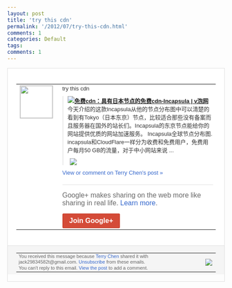 ```yaml
---
layout: post
title: 'try this cdn'
permalink: '/2012/07/try-this-cdn.html'
comments: 1
categories: Default
tags: 
comments: 1
---
```

<div style="border:solid 1px #dfdfdf;color:#686868;font:13px Arial"><div style="background-color:#fff;padding:20px;"><table cellpadding="0" cellspacing="0"><tr><td style="padding-right:15px;vertical-align:top"><a href="https://plus.google.com/_/notifications/emlink?emrecipient=110200756825219614165&amp;emid=CIix_Ii9p7ECFS2jtAodtW4AAA&amp;path=%2F108643996575278738906&amp;dt=1342760609065&amp;uob=8"><img height="75" src="https://lh3.googleusercontent.com/-KKRGTyJ5Bl0/AAAAAAAAAAI/AAAAAAAAEEY/jllxqER5dCk/s75-c-k-a/photo.jpg" style="border:solid 1px #cccccc;" width="75"/></a></td><td style="width:578px;color:#333;font:13px Arial;vertical-align:top;"><div style="padding-bottom:10px">try this cdn</div><div style="margin-bottom:10px;padding-left:10px; border-left:2px solid #EAEAEA"><span style="margin-right:5px"><a href="http://goo.gl/nLJBs" style="zSoyz"><img border="0" src="https://images2-focus-opensocial.googleusercontent.com/gadgets/proxy?url=https://s2.googleusercontent.com/s2/favicons?domain%3Dgoo.gl&amp;container=focus&amp;gadget=a&amp;rewriteMime=image/*&amp;refresh=31536000&amp;resize_h=16"/><span style="font-weight:bold">免费cdn：具有日本节点的免费cdn-I<wbr/>ncapsula  | v泡网</span></a><div style="padding-bottom:10px">今天介绍的这款Incapsula从他的节<wbr/>点分布图中可以清楚的看到有Tokyo（日<wbr/>本东京）节点，比较适合那些没有备案而且服<wbr/>务器在国外的站长们。Incapsula的<wbr/>东京节点能给你的网站提供优质的网站加速服<wbr/>务。 Incapsula全球节点分布图. incapsula和CloudFlare<wbr/>一样分为收费和免费用户，免费用户每月50 GB的流量，对于中小网站来说 ...</div></span><span style="margin-right:5px"><a href="https://plus.google.com/_/notifications/emlink?emrecipient=110200756825219614165&amp;emid=CIix_Ii9p7ECFS2jtAodtW4AAA&amp;path=%2F108643996575278738906%2Fposts%2FhCMc5CFdRah%3Fgpinv%3DAMIXal-LVDBn3MeExZ9PMGOp2_t5OcxI5Z1Ag-uxHSomGeOim7G_tZRmjJeBKOL493Npp8D3gcqCefNGE1GU5q5XmZ4GVMiPdgzzkQxIMT6Qsp8s5Ia8--g&amp;dt=1342760609065&amp;uob=8" style="zSoyz;"><img border="0" src="https://images3-focus-opensocial.googleusercontent.com/gadgets/proxy?url=http://tu.9988.in/u/49085650/img/incapsula-logo.jpg&amp;container=focus&amp;gadget=a&amp;rewriteMime=image/*&amp;refresh=31536000&amp;resize_h=120" style="max-height:200px;max-width:275px"/></a></span></div><a href="https://plus.google.com/_/notifications/emlink?emrecipient=110200756825219614165&amp;emid=CIix_Ii9p7ECFS2jtAodtW4AAA&amp;path=%2F108643996575278738906%2Fposts%2FhCMc5CFdRah%3Fgpinv%3DAMIXal-LVDBn3MeExZ9PMGOp2_t5OcxI5Z1Ag-uxHSomGeOim7G_tZRmjJeBKOL493Npp8D3gcqCefNGE1GU5q5XmZ4GVMiPdgzzkQxIMT6Qsp8s5Ia8--g&amp;dt=1342760609065&amp;uob=8" style="color:#3366CC;text-decoration:none;">View or comment on Terry Chen's post »</a><div style="margin-top:20px;border-top:solid 1px #dfdfdf"><div style="padding:15px 0;color:#686868;font:16px Arial;">Google+ makes sharing on the web more like sharing in real life. <a href="http://www.google.com/+/learnmore/" style="color:#3366CC;text-decoration:none;">Learn more</a>.</div><a href="https://plus.google.com/_/notifications/emlink?emrecipient=110200756825219614165&amp;emid=CIix_Ii9p7ECFS2jtAodtW4AAA&amp;path=%2F%3Fgpinv%3DAMIXal-LVDBn3MeExZ9PMGOp2_t5OcxI5Z1Ag-uxHSomGeOim7G_tZRmjJeBKOL493Npp8D3gcqCefNGE1GU5q5XmZ4GVMiPdgzzkQxIMT6Qsp8s5Ia8--g&amp;dt=1342760609065&amp;uob=8" style="display:inline-block;padding:7px 15px;background-color:#d44b38; color:#fff;font-size:16px; font-weight:bold;border-radius:2px;-webkit-border-radius:2px; -moz-border-radius:2px;border:solid 1px #c43b28; white-space:nowrap;text-decoration:none">Join Google+</a></div></td></tr></table></div><div style="border-top:solid 1px #dfdfdf;padding:0 20px; background-color:#f5f5f5"><table cellpadding="0" cellspacing="0" style="height:50px"><tbody><tr><td style="vertical-align:middle;width:100%; color:#636363;font:11px Arial; line-height:120%">You received this message because <a href="https://plus.google.com/_/notifications/emlink?emrecipient=110200756825219614165&amp;emid=CIix_Ii9p7ECFS2jtAodtW4AAA&amp;path=%2F108643996575278738906%3Fgpinv%3DAMIXal-LVDBn3MeExZ9PMGOp2_t5OcxI5Z1Ag-uxHSomGeOim7G_tZRmjJeBKOL493Npp8D3gcqCefNGE1GU5q5XmZ4GVMiPdgzzkQxIMT6Qsp8s5Ia8--g&amp;dt=1342760609065&amp;uob=8" style="color:#3366CC;text-decoration:none;">Terry Chen</a> shared it with jack29834582t@gmail.com. <a href="https://plus.google.com/_/notifications/emlink?emrecipient=110200756825219614165&amp;emid=CIix_Ii9p7ECFS2jtAodtW4AAA&amp;path=%2F_%2Fnonplus%2Femailsettings%3Fgpinv%3DAMIXal-LVDBn3MeExZ9PMGOp2_t5OcxI5Z1Ag-uxHSomGeOim7G_tZRmjJeBKOL493Npp8D3gcqCefNGE1GU5q5XmZ4GVMiPdgzzkQxIMT6Qsp8s5Ia8--g%26est%3DADH5u8VafMjYPbsRQvRwZ3Xr6bEapWqrHZyx9SpgKPWthcSS8KQXaZJl65bsjOOkKp_ehDFweIq9Wj7huU0tKoSgyIkZxVLy8x7XzcgEKAQxGof-gGKsy1snpCEn4ybJ0IXa51mvK7p7LjS6n7e2dQ9WfTVaWY9KMQ&amp;dt=1342760609065&amp;uob=8" style="color:#3366CC;text-decoration:none;">Unsubscribe</a> from these emails.<br/>You can't reply to this email. <a href="https://plus.google.com/_/notifications/emlink?emrecipient=110200756825219614165&amp;emid=CIix_Ii9p7ECFS2jtAodtW4AAA&amp;path=%2F108643996575278738906%2Fposts%2FhCMc5CFdRah%3Fgpinv%3DAMIXal-LVDBn3MeExZ9PMGOp2_t5OcxI5Z1Ag-uxHSomGeOim7G_tZRmjJeBKOL493Npp8D3gcqCefNGE1GU5q5XmZ4GVMiPdgzzkQxIMT6Qsp8s5Ia8--g&amp;dt=1342760609065&amp;uob=8" style="color:#3366CC;text-decoration:none;">View the post</a> to add a comment.<br/></td><td><img src="https://ssl.gstatic.com/s2/oz/images/notifications/logo/google-plus-6617a72bb36cc548861652780c9e6ff1.png"/></td></tr></tbody></table></div></div>
